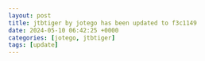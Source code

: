 ```yaml
---
layout: post
title: jtbtiger by jotego has been updated to f3c1149
date: 2024-05-10 06:42:25 +0000
categories: [jotego, jtbtiger]
tags: [update]
---
```


